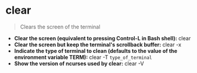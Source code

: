 # clear
> Clears the screen of the terminal
- **Clear the screen (equivalent to pressing Control-L in Bash shell):**
clear
- **Clear the screen but keep the terminal's scrollback buffer:**
clear -x
- **Indicate the type of terminal to clean (defaults to the value of the environment variable TERM):**
clear -T `type_of_terminal`
- **Show the version of ncurses used by clear:**
clear -V
